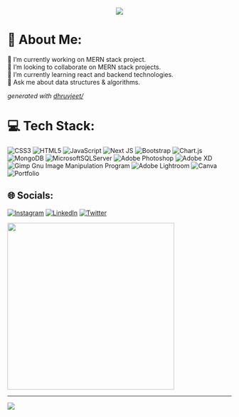 <h1 align="center"> 
    <img src="https://readme-typing-svg.herokuapp.com?size=35&duration=5500&color=ffffff&vCenter=true&center=true&width=460&lines=👋Hi+I'm+Dhruvjeet+Patell;competitive+programmer;Full+Stack+Devloper">
</h1>

# 💫 About Me:
🔭 I’m currently working on MERN stack project.<br>👯 I’m looking to collaborate on MERN stack projects.<br>🌱 I’m currently learning react and backend technologies.<br>💬 Ask me about data structures & algorithms.<br> 

_generated with [dhruvjeet/](https://github.com/dhjp123)_

# 💻 Tech Stack:
![CSS3](https://img.shields.io/badge/css3-%231572B6.svg?style=flat&logo=css3&logoColor=white) ![HTML5](https://img.shields.io/badge/html5-%23E34F26.svg?style=flat&logo=html5&logoColor=white) ![JavaScript](https://img.shields.io/badge/javascript-%23323330.svg?style=flat&logo=javascript&logoColor=%23F7DF1E) ![Next JS](https://img.shields.io/badge/Next-black?style=flat&logo=next.js&logoColor=white) ![Bootstrap](https://img.shields.io/badge/bootstrap-%23563D7C.svg?style=flat&logo=bootstrap&logoColor=white) ![Chart.js](https://img.shields.io/badge/chart.js-F5788D.svg?style=flat&logo=chart.js&logoColor=white)![MongoDB](https://img.shields.io/badge/MongoDB-%234ea94b.svg?style=flat&logo=mongodb&logoColor=white) ![MicrosoftSQLServer](https://img.shields.io/badge/Microsoft%20SQL%20Sever-CC2927?style=flat&logo=microsoft%20sql%20server&logoColor=white) ![Adobe Photoshop](https://img.shields.io/badge/adobephotoshop-%2331A8FF.svg?style=flat&logo=adobephotoshop&logoColor=white)  ![Adobe XD](https://img.shields.io/badge/Adobe%20XD-470137?style=flat&logo=Adobe%20XD&logoColor=#FF61F6) ![Gimp Gnu Image Manipulation Program](https://img.shields.io/badge/Gimp-657D8B?style=flat&logo=gimp&logoColor=FFFFFF) ![Adobe Lightroom](https://img.shields.io/badge/Adobe%20Lightroom-31A8FF.svg?style=flat&logo=Adobe%20Lightroom&logoColor=white) ![Canva](https://img.shields.io/badge/Canva-%2300C4CC.svg?style=flat&logo=Canva&logoColor=white)![Portfolio](https://img.shields.io/badge/Portfolio-%23000000.svg?style=flat&logo=firefox&logoColor=#FF7139)

## 🌐 Socials:
 [![Instagram](https://img.shields.io/badge/Instagram-%23E4405F.svg?logo=Instagram&logoColor=white)](https://instagram.com/dhruv123) [![LinkedIn](https://img.shields.io/badge/LinkedIn-%230077B5.svg?logo=linkedin&logoColor=white)](https://linkedin.com/in/dhruv123/) [![Twitter](https://img.shields.io/badge/Twitter-%231DA1F2.svg?logo=Twitter&logoColor=white)](https://dhruv123) 
 
<div align="left">
    <img style=" width: 375px;" src="https://leetcard.jacoblin.cool/dhruvjeet/?theme=light&font=Noto%20Sans%20Math" />
</div>


---
[![](https://visitcount.itsvg.in/api?id=mdazlaanzubair&icon=3&color=5)](https://visitcount.itsvg.in)




 
  
